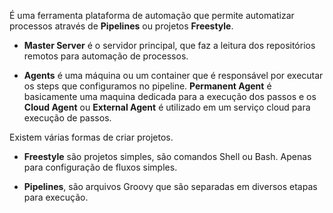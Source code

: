 É uma ferramenta plataforma de automação que permite automatizar processos através de **Pipelines** ou projetos **Freestyle**.

* **Master Server** é o servidor principal, que faz a leitura dos repositórios remotos para automação de processos.
  
* **Agents** é uma máquina ou um container que é responsável por executar os steps que configuramos no pipeline. **Permanent Agent** é basicamente uma maquina dedicada para a execução dos passos e os **Cloud Agent** ou **External Agent** é utilizado em um serviço cloud para execução de passos.

Existem várias formas de criar projetos.

* **Freestyle** são projetos simples, são comandos Shell ou Bash. Apenas para configuração de fluxos simples.
  
* **Pipelines**, são arquivos Groovy que são separadas em diversos etapas para execução.
